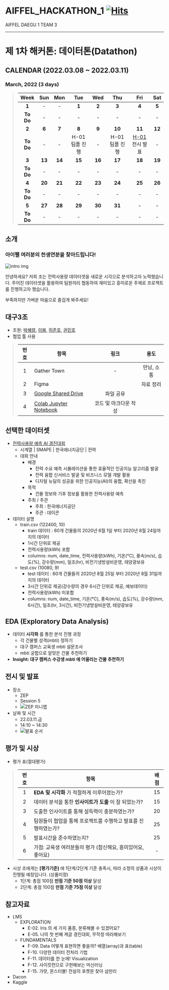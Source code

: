 # AIFFEL_HACKATHON_1 [![Hits](https://hits.seeyoufarm.com/api/count/incr/badge.svg?url=https%3A%2F%2Fgithub.com%2FHRPzz%2FAIFFEL_HACKATHON_1&count_bg=%2379C83D&title_bg=%23555555&icon=&icon_color=%23E7E7E7&title=hits&edge_flat=false)](https://hits.seeyoufarm.com)

AIFFEL DAEGU 1 TEAM 3

---

# 제 1차 해커톤: 데이터톤(Datathon)

## CALENDAR (2022.03.08 ~ 2022.03.11)

### March, 2022  (3 days)

>| Week | Sun | Mon | Tue | Wed | Thu | Fri | Sat |
>|:---:|:---:|:---:|:---:|:---:|:---:|:---:|:---:|
>| **1** | - | - | **1** | **2** | **3** | **4** | **5** |
>| **To Do** | - | - | - | - | - | - | - |
>| **2** | **6** | **7** | **8** | **9** | **10** | **11** | **12** |
>| **To Do** | - | - | H-01<br>팀플 진행 | - | H-01<br>팀플 진행 | [H-01](%5BH-01%5D%20Team03_Datathon.ipynb)<br>전시 발표 | - |
>| **3** | **13** | **14** | **15** | **16** | **17** | **18** | **19** |
>| **To Do** | - | - | - | - | - | - | - |
>| **4** | **20** | **21** | **22** | **23** | **24** | **25** | **26** |
>| **To Do** | - | - | - | - | - | - | - |
>| **5** | **27** | **28** | **29** | **30** | **31** | - | - |
>| **To Do** | - | - | - | - | - | - | - |

## 소개

### 아이펠 여러분의 천생연분을 찾아드립니다!

![intro img](https://img1.daumcdn.net/thumb/R800x0/?scode=mtistory2&fname=https%3A%2F%2Fblog.kakaocdn.net%2Fdn%2FI5CHm%2FbtqNVS1OFZh%2FTKFhrpy49sdTxlXzwUwHP1%2Fimg.png)

안녕하세요? 저희 조는 전력사용량 데이터셋을 새로운 시각으로 분석하고자 노력했습니다. 주어진 데이터셋을 활용하여 팀원끼리 협동하여 재미있고 흥미로운 주제로 프로젝트를 진행하고자 했습니다.

부족하지만 가벼운 마음으로 즐겁게 봐주세요!

## 대구3조

- 조원: [박혜령](https://github.com/HRPzz), [이봄](https://github.com/bom-Lee), [허준호](https://github.com/nidolight), [권민호](https://github.com/kwonminho8314)
- 협업 툴 사용

>|번호|항목|링크|용도|
>|:---:|---|:---:|:---:|
>|1|Gather Town|-|만남, 소통|
>|2|Figma|[](https://www.figma.com/file/fvseqWDBu9KVL02yCtXK1d/H-01_3%EC%A1%B0?node-id=0%3A1)|자료 정리|
>|3|[Google Shared Drive](https://drive.google.com/drive/folders/1BTrydJv_zhqTk7zyQS8pjf4NgPnFfsCC?usp=sharing)|파일 공유|
>|4|[Colab Jupyter Notebook](https://colab.research.google.com/drive/1lU_jVPNErtE1wvx5NGM_VsNSk6o9Ag-F)|코드 및 마크다운 작성|

## 선택한 데이터셋

- [전력사용량 예측 AI 경진대회](https://dacon.io/competitions/official/235736/data)
  - 시계열 | SMAPE | 한국에너지공단 | 전력
  - 대회 안내
    - 배경
      - 전력 수요 예측 시뮬레이션을 통한 효율적인 인공지능 알고리즘 발굴
      - 전력 융합 신서비스 발굴 및 비즈니스 모델 개발 활용
      - 디지털 뉴딜의 성공을 위한 인공지능(AI)의 융합, 확산을 촉진
    - 목적
      - 건물 정보와 기후 정보를 활용한 전력사용량 예측
    - 주최 / 주관
      - 주최 : 한국에너지공단
      - 주관 : 데이콘
- 데이터 설명
  - train.csv (122400, 10)
    - train 데이터 : 60개 건물들의 2020년 6월 1일 부터 2020년 8월 24일까지의 데이터
    - 1시간 단위로 제공
    - 전력사용량(kWh) 포함
    - columns: num, date_time, 전력사용량(kWh), 기온(°C), 풍속(m/s), 습도(%), 강수량(mm), 일조(hr), 비전기냉방설비운영, 태양광보유
  - test.csv (10080, 9)
    - test 데이터 : 60개 건물들의 2020년 8월 25일 부터 2020년 8월 31일까지의 데이터
    - 3시간 단위로 제공(강수량의 경우 6시간 단위로 제공,  예보데이터)
    - 전력사용량(kWh) 미포함
    - columns: num, date_time, 기온(°C), 풍속(m/s), 습도(%), 강수량(mm,  6시간), 일조(hr,  3시간), 비전기냉방설비운영, 태양광보유

## EDA (Exploratory Data Analysis)

- 데이터 **시각화** 를 통한 분석 진행 과정
  - 각 건물별 성격(mbti) 정하기
  - 대구 캠퍼스 교육생 mbti 설문조사
  - mbti 궁합으로 알맞은 건물 추천하기
- **Insight: 대구 캠퍼스 수강생 mbti 에 어울리는 건물 추천하기**

## 전시 및 발표

- 장소
  - ZEP
  - Session 5
  - ![ZEP 미니맵](https://user-images.githubusercontent.com/44178037/158010804-031ebd70-3854-4355-bc5b-e49a636d9363.png)
- 날짜 및 시간
  - 22.03.11.금
  - 14:10 ~ 14:30
  - ![발표 순서](https://user-images.githubusercontent.com/44178037/158010806-d5af5557-eec1-4e86-9cf0-5135d28f0bbd.png)

## 평가 및 시상

- 평가 표(절대평가)

>|번호|항목|배점|
>|:---:|---|:---:|
>|1|**EDA 및 시각화** 가 적절하게 이루어졌는가?|15|
>|2|데이터 분석을 통한 **인사이트가 도출** 이 잘 되었는가?|15|
>|3|도출한 인사이트를 통해 설득력이 충분하였는가?|20|
>|4|팀원들이 협업을 통해 프로젝트를 수행하고 발표를 진행하였는가?|25|
>|5|발표시간을 준수하였는지?|25|
>|6|가점: 교육생 여러분들의 평가 (참신해요, 흥미있어요, 좋아요)|-|

- 시상 조에게는 **[평가기준]** 에 1단계/2단계 기준 충족시, 따라 소정의 상품과 시상이 진행될 예정입니다. (상품미정)
  - 1단계: 총점 100점 **만점 기준 50점 이상** 달성
  - 2단계: 총점 100점 **만점 기준 75점 이상** 달성

## 참고자료

- LMS
  - EXPLORATION
    - E-02. Iris 의 세 가지 품종, 분류해볼 수 있겠어요?
    - E-05. 나의 첫 번째 캐글 경진대회, 무작정 따라해보기
  - FUNDAMENTALS
    - F-09. Data 어떻게 표현하면 좋을까? 배열(array)과 표(table)
    - F-10. 다양한 데이터 전처리 기법
    - F-11. 데이터를 한 눈에! Visualization
    - F-12. 사이킷런으로 구현해보는 머신러닝
    - F-15. 가랏, 몬스터볼! 전설의 포켓몬 찾아 삼만리
- Dacon
- Kaggle
